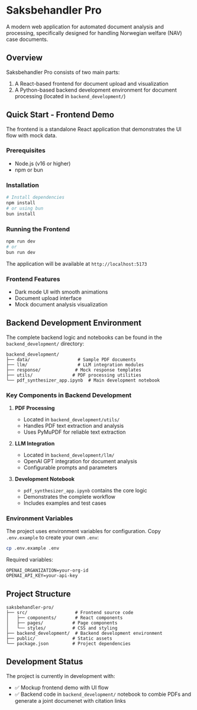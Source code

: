 # Saksbehandler Pro

A modern web application for automated document analysis and processing, specifically designed for handling Norwegian welfare (NAV) case documents.

## Overview

Saksbehandler Pro consists of two main parts:

1. A React-based frontend for document upload and visualization
2. A Python-based backend development environment for document processing (located in `backend_development/`)

## Quick Start - Frontend Demo

The frontend is a standalone React application that demonstrates the UI flow with mock data.

### Prerequisites

- Node.js (v16 or higher)
- npm or bun

### Installation

```bash
# Install dependencies
npm install
# or using bun
bun install
```

### Running the Frontend

```bash
npm run dev
# or
bun run dev
```

The application will be available at `http://localhost:5173`

### Frontend Features

- Dark mode UI with smooth animations
- Document upload interface
- Mock document analysis visualization

## Backend Development Environment

The complete backend logic and notebooks can be found in the `backend_development/` directory:

```
backend_development/
├── data/                  # Sample PDF documents
├── llm/                   # LLM integration modules
├── response/             # Mock response templates
├── utils/               # PDF processing utilities
└── pdf_synthesizer_app.ipynb  # Main development notebook
```

### Key Components in Backend Development

1. **PDF Processing**

   - Located in `backend_development/utils/`
   - Handles PDF text extraction and analysis
   - Uses PyMuPDF for reliable text extraction

2. **LLM Integration**

   - Located in `backend_development/llm/`
   - OpenAI GPT integration for document analysis
   - Configurable prompts and parameters

3. **Development Notebook**
   - `pdf_synthesizer_app.ipynb` contains the core logic
   - Demonstrates the complete workflow
   - Includes examples and test cases

### Environment Variables

The project uses environment variables for configuration. Copy `.env.example` to create your own `.env`:

```bash
cp .env.example .env
```

Required variables:

```
OPENAI_ORGANIZATION=your-org-id
OPENAI_API_KEY=your-api-key
```

## Project Structure

```
saksbehandler-pro/
├── src/                  # Frontend source code
│   ├── components/       # React components
│   ├── pages/           # Page components
│   └── styles/          # CSS and styling
├── backend_development/  # Backend development environment
├── public/              # Static assets
└── package.json         # Project dependencies
```

## Development Status

The project is currently in development with:

- ✅ Mockup frontend demo with UI flow
- ✅ Backend code in `backend_development/` notebook to combie PDFs and generate a joint documenet with citation links 

